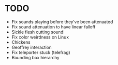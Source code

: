 # TODO
- Fix sounds playing before they've been attenuated
- Fix sound attenuation to have linear falloff
- Sickle flesh cutting sound
- Fix color weirdness on Linux
- Chickens
- Geoffrey interaction
- Fix teleporter stuck (telefrag)
- Bounding box hierarchy